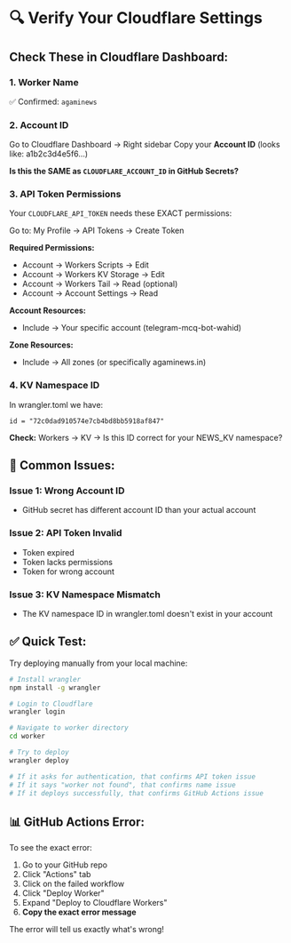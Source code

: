 # 🔍 Verify Your Cloudflare Settings

## Check These in Cloudflare Dashboard:

### 1. Worker Name
✅ Confirmed: `agaminews`

### 2. Account ID
Go to Cloudflare Dashboard → Right sidebar
Copy your **Account ID** (looks like: a1b2c3d4e5f6...)

**Is this the SAME as `CLOUDFLARE_ACCOUNT_ID` in GitHub Secrets?**

### 3. API Token Permissions
Your `CLOUDFLARE_API_TOKEN` needs these EXACT permissions:

Go to: My Profile → API Tokens → Create Token

**Required Permissions:**
- Account → Workers Scripts → Edit
- Account → Workers KV Storage → Edit  
- Account → Workers Tail → Read (optional)
- Account → Account Settings → Read

**Account Resources:** 
- Include → Your specific account (telegram-mcq-bot-wahid)

**Zone Resources:**
- Include → All zones (or specifically agaminews.in)

### 4. KV Namespace ID
In wrangler.toml we have:
```
id = "72c0dad910574e7cb4bd8bb5918af847"
```

**Check:** Workers → KV → Is this ID correct for your NEWS_KV namespace?

## 🚨 Common Issues:

### Issue 1: Wrong Account ID
- GitHub secret has different account ID than your actual account

### Issue 2: API Token Invalid
- Token expired
- Token lacks permissions
- Token for wrong account

### Issue 3: KV Namespace Mismatch
- The KV namespace ID in wrangler.toml doesn't exist in your account

## ✅ Quick Test:

Try deploying manually from your local machine:

```bash
# Install wrangler
npm install -g wrangler

# Login to Cloudflare
wrangler login

# Navigate to worker directory
cd worker

# Try to deploy
wrangler deploy

# If it asks for authentication, that confirms API token issue
# If it says "worker not found", that confirms name issue
# If it deploys successfully, that confirms GitHub Actions issue
```

## 📊 GitHub Actions Error:

To see the exact error:
1. Go to your GitHub repo
2. Click "Actions" tab
3. Click on the failed workflow
4. Click "Deploy Worker"
5. Expand "Deploy to Cloudflare Workers"
6. **Copy the exact error message**

The error will tell us exactly what's wrong!